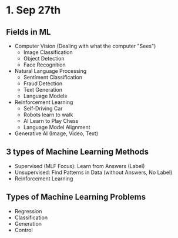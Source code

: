 # 1. Sep 27th

## Fields in ML
- Computer Vision (Dealing with what the computer "Sees")
	- Image Classification
	- Object Detection 
	- Face Recognition
- Natural Language Processing
	- Sentiment Classification
	- Fraud Detection
	- Text Generation
	- Language Models
- Reinforcement Learning
	- Self-Driving Car
	- Robots learn to walk
	- AI Learn to Play Chess
	- Language Model Alignment
- Generative AI (Image, Video, Text)

## 3 types of Machine Learning Methods
- Supervised (MLF Focus): Learn from Answers (Label)
- Unsupervised: Find Patterns in Data (without Answers, No Label)
- Reinforcement Learning

## Types of Machine Learning Problems
- Regression
- Classification
- Generation
- Control


